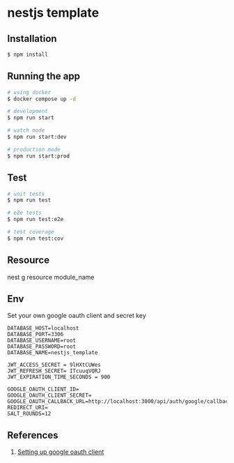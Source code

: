 # nestjs template

## Installation

```bash
$ npm install
```

## Running the app

```bash
# using docker
$ docker compose up -d

# development
$ npm run start

# watch mode
$ npm run start:dev

# production mode
$ npm run start:prod
```

## Test

```bash
# unit tests
$ npm run test

# e2e tests
$ npm run test:e2e

# test coverage
$ npm run test:cov
```

## Resource

nest g resource module_name

## Env
Set your own google oauth client and secret key
```
DATABASE_HOST=localhost
DATABASE_PORT=3306
DATABASE_USERNAME=root
DATABASE_PASSWORD=root
DATABASE_NAME=nestjs_template

JWT_ACCESS_SECRET = 9lHXtCUWes
JWT_REFRESH_SECRET= ITcuuqVQRJ
JWT_EXPIRATION_TIME_SECONDS = 900

GOOGLE_OAUTH_CLIENT_ID=
GOOGLE_OAUTH_CLIENT_SECRET=
GOOGLE_OAUTH_CALLBACK_URL=http://localhost:3000/api/auth/google/callback
REDIRECT_URI= 
SALT_ROUNDS=12
```

## References

1. [Setting up google oauth client](https://support.google.com/cloud/answer/6158849?hl=en#)
